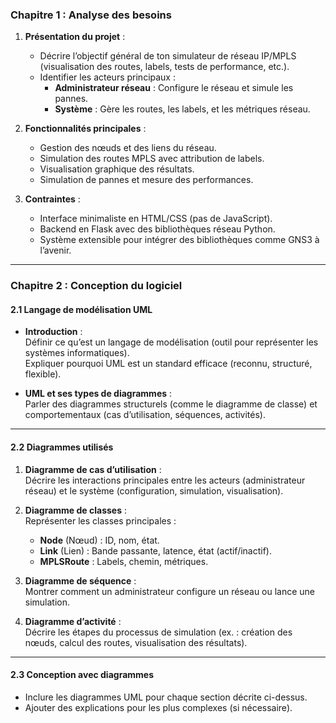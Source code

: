 
### **Chapitre 1 : Analyse des besoins**
1. **Présentation du projet** :  
   - Décrire l’objectif général de ton simulateur de réseau IP/MPLS (visualisation des routes, labels, tests de performance, etc.).  
   - Identifier les acteurs principaux :  
     - **Administrateur réseau** : Configure le réseau et simule les pannes.  
     - **Système** : Gère les routes, les labels, et les métriques réseau.  

2. **Fonctionnalités principales** :  
   - Gestion des nœuds et des liens du réseau.  
   - Simulation des routes MPLS avec attribution de labels.  
   - Visualisation graphique des résultats.  
   - Simulation de pannes et mesure des performances.  

3. **Contraintes** :  
   - Interface minimaliste en HTML/CSS (pas de JavaScript).  
   - Backend en Flask avec des bibliothèques réseau Python.  
   - Système extensible pour intégrer des bibliothèques comme GNS3 à l’avenir.  

---

### **Chapitre 2 : Conception du logiciel**
#### **2.1 Langage de modélisation UML**
- **Introduction** :  
  Définir ce qu’est un langage de modélisation (outil pour représenter les systèmes informatiques).  
  Expliquer pourquoi UML est un standard efficace (reconnu, structuré, flexible).  

- **UML et ses types de diagrammes** :  
  Parler des diagrammes structurels (comme le diagramme de classe) et comportementaux (cas d’utilisation, séquences, activités).  

---

#### **2.2 Diagrammes utilisés**
1. **Diagramme de cas d’utilisation** :  
   Décrire les interactions principales entre les acteurs (administrateur réseau) et le système (configuration, simulation, visualisation).  

2. **Diagramme de classes** :  
   Représenter les classes principales :  
   - **Node** (Nœud) : ID, nom, état.  
   - **Link** (Lien) : Bande passante, latence, état (actif/inactif).  
   - **MPLSRoute** : Labels, chemin, métriques.  

3. **Diagramme de séquence** :  
   Montrer comment un administrateur configure un réseau ou lance une simulation.  

4. **Diagramme d’activité** :  
   Décrire les étapes du processus de simulation (ex. : création des nœuds, calcul des routes, visualisation des résultats).  

---

#### **2.3 Conception avec diagrammes**
- Inclure les diagrammes UML pour chaque section décrite ci-dessus.  
- Ajouter des explications pour les plus complexes (si nécessaire).  
